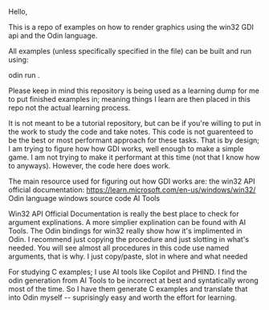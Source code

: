 Hello,

This is a repo of examples on how to render graphics using the win32 GDI api and the Odin language.

All examples (unless specifically specified in the file) can be built and run using:

odin run .

Please keep in mind this repository is being used as a learning dump for me to put finished examples in; meaning things I learn
are then placed in this repo not the actual learning process.

It is not meant to be a tutorial repository, but can be if you're willing to put in the work to study the code and take notes.
This code is not guarenteed to be the best or most performant approach for these tasks. That is by design; I am trying to figure how how GDI works,
well enough to make a simple game. I am not trying to make it performant at this time (not that I know how to anyways).
However, the code here does work. 

The main resource used for figuring out how GDI works are:
 the win32 API official documentation: https://learn.microsoft.com/en-us/windows/win32/
 Odin language windows source code
 AI Tools

Win32 API Official Documentation is really the best place to check for argument explinations. A more simplier explination can be found with AI Tools.
The Odin bindings for win32 really show how it's implimented in Odin. I recommend just copying the procedure and just slotting in what's needed.
You will see almost all procedures in this code use named arguments, that is why. I just copy/paste, slot in where and what needed

For studying C examples; I use AI tools like Copilot and PHIND. I find the odin generation from AI Tools to be incorrect at best and syntatically wrong most of the time.
So I have them generate C examples and translate that into Odin myself -- suprisingly easy and worth the effort for learning.
